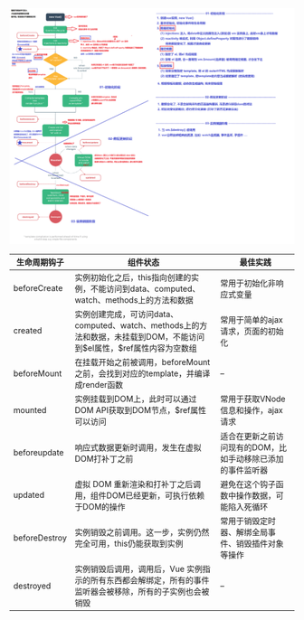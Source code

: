 ![vue生命周期](img/vue生命周期.png)



<table>
        <thead>
            <tr>
                <th>生命周期钩子</th>
                <th>组件状态</th>
                <th>最佳实践</th>
            </tr>
        </thead>
        <tbody>
            <tr>
                <td>beforeCreate</td>
                <td>实例初始化之后，this指向创建的实例，不能访问到data、computed、watch、methods上的方法和数据</td>
                <td>常用于初始化非响应式变量</td>
            </tr>
            <tr>
                <td>created</td>
                <td>实例创建完成，可访问data、computed、watch、methods上的方法和数据，未挂载到DOM，不能访问到$el属性，$ref属性内容为空数组</td>
                <td>常用于简单的ajax请求，页面的初始化</td>
            </tr>
            <tr>
                <td>beforeMount</td>
                <td>在挂载开始之前被调用，beforeMount之前，会找到对应的template，并编译成render函数</td>
                <td>–</td>
            </tr>
            <tr>
                <td>mounted</td>
                <td>实例挂载到DOM上，此时可以通过DOM API获取到DOM节点，$ref属性可以访问</td>
                <td>常用于获取VNode信息和操作，ajax请求</td>
            </tr>
            <tr>
                <td>beforeupdate</td>
                <td>响应式数据更新时调用，发生在虚拟DOM打补丁之前</td>
                <td>适合在更新之前访问现有的DOM，比如手动移除已添加的事件监听器</td>
            </tr>
            <tr>
                <td>updated</td>
                <td>虚拟 DOM 重新渲染和打补丁之后调用，组件DOM已经更新，可执行依赖于DOM的操作</td>
                <td>避免在这个钩子函数中操作数据，可能陷入死循环</td>
            </tr>
            <tr>
                <td>beforeDestroy</td>
                <td>实例销毁之前调用。这一步，实例仍然完全可用，this仍能获取到实例</td>
                <td>常用于销毁定时器、解绑全局事件、销毁插件对象等操作</td>
            </tr>
            <tr>
                <td>destroyed</td>
                <td>实例销毁后调用，调用后，Vue 实例指示的所有东西都会解绑定，所有的事件监听器会被移除，所有的子实例也会被销毁</td>
                <td>–</td>
            </tr>
        </tbody>
    </table>